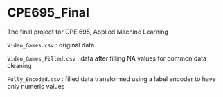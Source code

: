 # CPE695_Final
The final project for CPE 695, Applied Machine Learning

`Video_Games.csv` : 
original data

`Video_Games_Filled.csv` : 
data after filling NA values for common data cleaning

`Fully_Encoded.csv` : 
filled data transformed using a label encoder to have only numeric values
